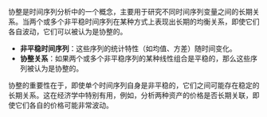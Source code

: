 
协整是时间序列分析中的一个概念，主要用于研究不同时间序列变量之间的长期关系。当两个或多个非平稳时间序列在某种方式上表现出长期的均衡关系，即使它们各自波动，它们可以被认为是协整的。

- **非平稳时间序列**：这些序列的统计特性（如均值、方差）随时间变化。
- **协整关系**：如果两个或多个非平稳序列的某种线性组合是平稳的，那么这些序列被认为是协整的。

协整的重要性在于，即使单个时间序列自身是非平稳的，它们之间可能存在稳定的长期关系。这在经济学中特别有用，例如，分析两种资产的价格是否长期关联，即使它们各自的价格可能非常波动。

